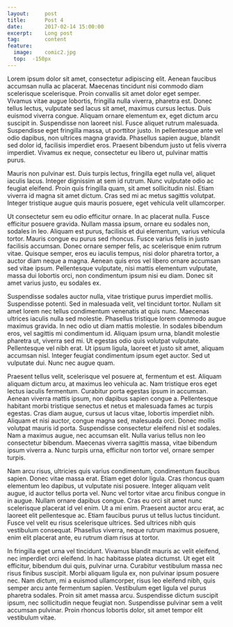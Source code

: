 ```yaml
---
layout:     post
title:      Post 4
date:       2017-02-14 15:00:00
excerpt:    Long post
tag: 		content
feature:
  image: 	comic2.jpg
  top: 	-150px
---
```




Lorem ipsum dolor sit amet, consectetur adipiscing elit. Aenean faucibus accumsan nulla ac placerat. Maecenas tincidunt nisi commodo diam scelerisque scelerisque. Proin convallis sit amet dolor eget semper. Vivamus vitae augue lobortis, fringilla nulla viverra, pharetra est. Donec tellus lectus, vulputate sed lacus sit amet, maximus cursus lectus. Duis euismod viverra congue. Aliquam ornare elementum ex, eget dictum arcu suscipit in. Suspendisse non laoreet nisl. Fusce aliquet rutrum malesuada. Suspendisse eget fringilla massa, ut porttitor justo. In pellentesque ante vel odio dapibus, non ultrices magna gravida. Phasellus sapien augue, blandit sed dolor id, facilisis imperdiet eros. Praesent bibendum justo ut felis viverra imperdiet. Vivamus ex neque, consectetur eu libero ut, pulvinar mattis purus.

Mauris non pulvinar est. Duis turpis lectus, fringilla eget nulla vel, aliquet iaculis lacus. Integer dignissim at sem id rutrum. Nunc vulputate odio ac feugiat eleifend. Proin quis fringilla quam, sit amet sollicitudin nisl. Etiam viverra id magna sit amet dictum. Cras sed mi ac metus sagittis volutpat. Integer tristique augue quis mauris posuere, eget vehicula velit ullamcorper.

Ut consectetur sem eu odio efficitur ornare. In ac placerat nulla. Fusce efficitur posuere gravida. Nullam massa ipsum, ornare eu sodales non, sodales in leo. Aliquam est purus, facilisis et dui elementum, varius vehicula tortor. Mauris congue eu purus sed rhoncus. Fusce varius felis in justo facilisis accumsan. Donec ornare semper felis, ac scelerisque enim rutrum vitae. Quisque semper, eros eu iaculis tempus, nisi dolor pharetra tortor, a auctor diam neque a magna. Aenean quis eros vel libero ornare accumsan sed vitae ipsum. Pellentesque vulputate, nisi mattis elementum vulputate, massa dui lobortis orci, non condimentum ipsum nisi eu diam. Donec sit amet varius justo, eu sodales ex.

Suspendisse sodales auctor nulla, vitae tristique purus imperdiet mollis. Suspendisse potenti. Sed in malesuada velit, vel tincidunt tortor. Nullam sit amet lorem nec tellus condimentum venenatis at quis nunc. Maecenas ultrices iaculis nulla sed molestie. Phasellus tristique lorem commodo augue maximus gravida. In nec odio ut diam mattis molestie. In sodales bibendum eros, vel sagittis mi condimentum id. Aliquam ipsum urna, blandit molestie pharetra ut, viverra sed mi. Ut egestas odio quis volutpat vulputate. Pellentesque vel nibh erat. Ut ipsum ligula, laoreet et justo sit amet, aliquam accumsan nisl. Integer feugiat condimentum ipsum eget auctor. Sed ut vulputate dui. Nunc nec augue quam.

Praesent tellus velit, scelerisque vel posuere at, fermentum et est. Aliquam aliquam dictum arcu, at maximus leo vehicula ac. Nam tristique eros eget lectus iaculis fermentum. Curabitur porta egestas ipsum in accumsan. Aenean viverra mattis ipsum, non dapibus sapien congue a. Pellentesque habitant morbi tristique senectus et netus et malesuada fames ac turpis egestas. Cras diam augue, cursus ut lacus vitae, lobortis imperdiet nibh. Aliquam et nisi auctor, congue magna sed, malesuada orci. Donec mollis volutpat mauris id porta. Suspendisse consectetur eleifend nisl et sodales. Nam a maximus augue, nec accumsan elit. Nulla varius tellus non leo consectetur bibendum. Maecenas viverra sagittis massa, vitae bibendum ipsum viverra a. Nunc turpis urna, efficitur non tortor vel, ornare semper turpis.

Nam arcu risus, ultricies quis varius condimentum, condimentum faucibus sapien. Donec vitae massa erat. Etiam eget dolor ligula. Cras rhoncus quam elementum leo dapibus, ut vulputate nisi posuere. Integer aliquam velit augue, id auctor tellus porta vel. Nunc vel tortor vitae arcu finibus congue in in augue. Nullam ornare dapibus congue. Cras eu orci sit amet nunc scelerisque placerat id vel enim. Ut a mi enim. Praesent auctor arcu erat, ac laoreet elit pellentesque ac. Etiam faucibus purus ut tellus luctus tincidunt. Fusce vel velit eu risus scelerisque ultrices. Sed ultrices nibh quis vestibulum consequat. Phasellus viverra, neque rutrum maximus posuere, enim elit placerat ante, eu rutrum diam risus at tortor.

In fringilla eget urna vel tincidunt. Vivamus blandit mauris ac velit eleifend, nec imperdiet orci eleifend. In hac habitasse platea dictumst. Ut eget elit efficitur, bibendum dui quis, pulvinar urna. Curabitur vestibulum massa nec risus finibus suscipit. Morbi aliquam ligula ex, non pulvinar ipsum posuere nec. Nam dictum, mi a euismod ullamcorper, risus leo eleifend nibh, quis semper arcu ante fermentum sapien. Vestibulum eget ligula vel purus pharetra sodales. Proin sit amet massa arcu. Suspendisse dictum suscipit ipsum, nec sollicitudin neque feugiat non. Suspendisse pulvinar sem a velit accumsan pulvinar. Proin rhoncus lobortis dolor, sit amet tempor elit vestibulum vitae.
